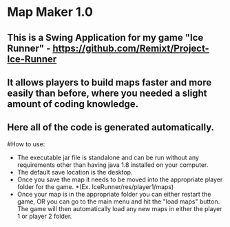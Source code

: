 # Map Maker 1.0
## This is a Swing Application for my game "Ice Runner" - https://github.com/Remixt/Project-Ice-Runner
## It allows players to build maps faster and more easily than before, where you needed a slight amount of coding knowledge. 
## Here all of the code is generated automatically.

#How to use:
* The executable jar file is standalone and can be run without any requirements other than having java 1.8 installed on your computer.
* The default save location is the desktop. 
* Once you save the map it needs to be moved into the appropriate player folder for the game. 
 *(Ex. IceRunner/res/player1/maps)
* Once your map is in the appropriate folder you can either restart the game, OR you can go to the main menu and hit the "load maps" button. The game will then automatically load any new maps in either the player 1 or player 2 folder.

